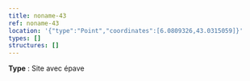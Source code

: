 ```yaml
---
title: noname-43
ref: noname-43
location: '{"type":"Point","coordinates":[6.0809326,43.0315059]}'
types: []
structures: []
---
```


**Type** : Site avec épave  

